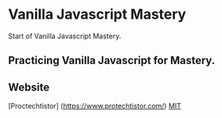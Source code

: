 # Vanilla Javascript Mastery

Start of Vanilla Javascript Mastery.

## Practicing Vanilla Javascript for Mastery.


## Website
[Proctechtistor]
(https://www.protechtistor.com/)
[MIT](https://choosealicense.com/licenses/mit/)